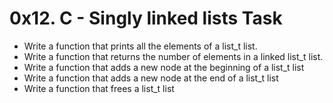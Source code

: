 # 0x12. C - Singly linked lists Task
* Write a function that prints all the elements of a list_t list.
* Write a function that returns the number of elements in a linked list_t list.
* Write a function that adds a new node at the beginning of a list_t list
* Write a function that adds a new node at the end of a list_t list
* Write a function that frees a list_t list
